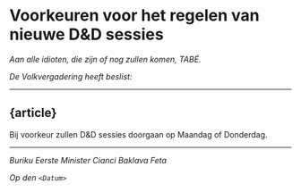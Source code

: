 # Voorkeuren voor het regelen van nieuwe D&D sessies
_Aan alle idioten, die zijn of nog zullen komen, TABÉ._

_De Volkvergadering heeft beslist:_

--------------------------

## {article}
Bij voorkeur zullen D&D sessies doorgaan op Maandag of Donderdag.

--------------------------

_Buriku Eerste Minister Cianci Baklava Feta_

_Op den ``<Datum>``_